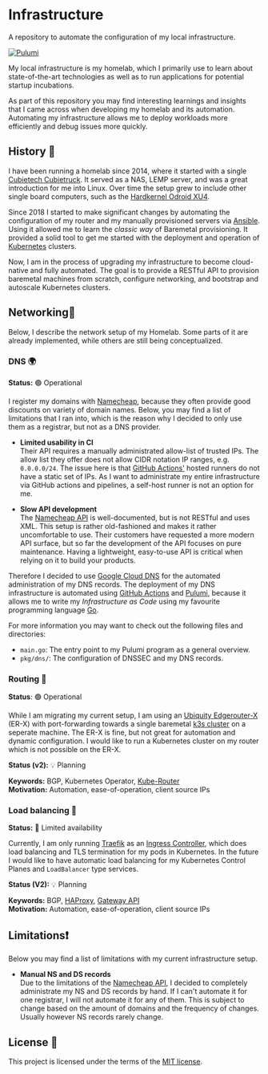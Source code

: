 # Infrastructure

A repository to automate the configuration of my local infrastructure.

[![Pulumi](https://github.com/nicklasfrahm/infrastructure/actions/workflows/pulumi.yml/badge.svg)](https://github.com/nicklasfrahm/infrastructure/actions/workflows/pulumi.yml)

My local infrastructure is my homelab, which I primarily use to learn about state-of-the-art technologies as well as to run applications for potential startup incubations.

As part of this repository you may find interesting learnings and insights that I came across when developing my homelab and its automation. Automating my infrastructure allows me to deploy workloads more efficiently and debug issues more quickly.

## History 📜

I have been running a homelab since 2014, where it started with a single [Cubietech Cubietruck][website-cubietruck]. It served as a NAS, LEMP server, and was a great introduction for me into Linux. Over time the setup grew to include other single board computers, such as the [Hardkernel Odroid XU4][website-odroidxu4].

Since 2018 I started to make significant changes by automating the configuration of my router and my manually provisioned servers via [Ansible][website-ansible]. Using it allowed me to learn the _classic way_ of Baremetal provisioning. It provided a solid tool to get me started with the deployment and operation of [Kubernetes][website-kubernetes] clusters.

Now, I am in the process of upgrading my infrastructure to become cloud-native and fully automated. The goal is to provide a RESTful API to provision baremetal machines from scratch, configure networking, and bootstrap and autoscale Kubernetes clusters.

## Networking🔌

Below, I describe the network setup of my Homelab. Some parts of it are already implemented, while others are still being conceptualized.

### DNS 🌍

**Status:** 🟢 Operational

I register my domains with [Namecheap][website-namecheap], because they often provide good discounts on variety of domain names. Below, you may find a list of limitations that I ran into, which is the reason why I decided to only use them as a registrar, but not as a DNS provider.

- **Limited usability in CI**  
  Their API requires a manually administrated allow-list of trusted IPs. The allow list they offer does not allow CIDR notation IP ranges, e.g. `0.0.0.0/24`. The issue here is that [GitHub Actions'][website-github-actions] hosted runners do not have a static set of IPs. As I want to administrate my entire infrastructure via GitHub actions and pipelines, a self-host runner is not an option for me.

- **Slow API development**  
  The [Namecheap API][website-namecheap-api] is well-documented, but is not RESTful and uses XML. This setup is rather old-fashioned and makes it rather uncomfortable to use. Their customers have requested a more modern API surface, but so far the development of the API focuses on pure maintenance. Having a lightweight, easy-to-use API is critical when relying on it to build your products.

Therefore I decided to use [Google Cloud DNS][website-gcp-dns] for the automated administration of my DNS records. The deployment of my DNS infrastructure is automated using [GitHub Actions][website-github-actions] and [Pulumi][website-pulumi], because it allows me to write my _Infrastructure as Code_ using my favourite programming language [Go][website-go].

For more information you may want to check out the following files and directories:

- `main.go`: The entry point to my Pulumi program as a general overview.
- `pkg/dns/`: The configuration of DNSSEC and my DNS records.

### Routing 🔀

**Status**: 🟢 Operational

While I am migrating my current setup, I am using an [Ubiquity Edgerouter-X][website-erx] (ER-X) with port-forwarding towards a single baremetal [k3s cluster][website-k3s] on a seperate machine. The ER-X is fine, but not great for automation and dynamic configuration. I would like to run a Kubernetes cluster on my router which is not possible on the ER-X.

**Status (v2):** 💡 Planning

**Keywords:** BGP, Kubernetes Operator, [Kube-Router][website-kube-router]  
**Motivation:** Automation, ease-of-operation, client source IPs

### Load balancing 🔁

**Status:** 🔵 Limited availability

Currently, I am only running [Traefik][website-traefik] as an [Ingress Controller][docs-ingress], which does load balancing and TLS termination for my pods in Kubernetes. In the future I would like to have automatic load balancing for my Kubernetes Control Planes and `LoadBalancer` type services.

**Status (V2):** 💡 Planning

**Keywords:** BGP, [HAProxy][website-haproxy], [Gateway API][website-gateway-api]  
**Motivation:** Automation, ease-of-operation, client source IPs

## Limitations❗

Below you may find a list of limitations with my current infrastructure setup.

- **Manual NS and DS records**  
  Due to the limitations of the [Namecheap API][website-namecheap-api], I decided to completely administrate my NS and DS records by hand. If I can't automate it for one registrar, I will not automate it for any of them. This is subject to change based on the amount of domains and the frequency of changes. Usually however NS records rarely change.

## License 📄

This project is licensed under the terms of the [MIT license][file-license].

[website-cubietruck]: https://linux-sunxi.org/Cubietech_Cubietruck
[website-namecheap]: https://namecheap.com
[website-namecheap-api]: https://www.namecheap.com/support/api/intro/
[website-github-actions]: https://github.com/features/actions
[website-gcp-dns]: https://cloud.google.com/dns
[website-pulumi]: https://www.pulumi.com/
[website-go]: https://golang.org
[website-odroidxu4]: https://wiki.odroid.com/odroid-xu4/odroid-xu4
[website-ansible]: https://www.ansible.com/
[website-kubernetes]: https://kubernetes.io/
[website-erx]: https://www.ui.com/edgemax/edgerouter-x/
[website-k3s]: https://k3s.io
[docs-ingress]: https://kubernetes.io/docs/concepts/services-networking/ingress/
[website-traefik]: https://traefik.io/traefik/
[website-kube-router]: https://www.kube-router.io/
[website-haproxy]: http://www.haproxy.org/
[website-gateway-api]: https://gateway-api.sigs.k8s.io/
[file-license]: ./LICENSE.md
